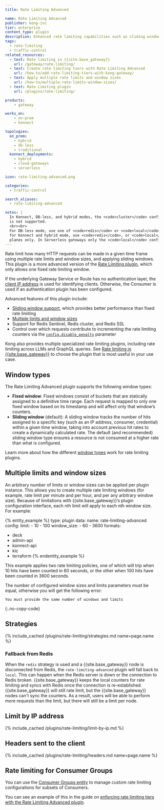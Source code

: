```yaml
---
title: Rate Limiting Advanced

name: Rate Limiting Advanced
publisher: kong-inc
tier: enterprise
content_type: plugin
description: Enhanced rate limiting capabilities such as sliding window support, Redis Sentinel support, and increased performance
tags:
  - rate-limiting
  - traffic-control
related_resources:
  - text: Rate limiting in {{site.base_gateway}}
    url: /gateway/rate-limiting/
  - text: Create rate limiting tiers with Rate Limiting Advanced
    url: /how-to/add-rate-limiting-tiers-with-kong-gateway/
  - text: Apply multiple rate limits and window sizes
    url: /how-to/multiple-rate-limits-window-sizes/
  - text: Rate Limiting plugin
    url: /plugins/rate-limiting/

products:
    - gateway

works_on:
    - on-prem
    - konnect

topologies:
  on_prem:
    - hybrid
    - db-less
    - traditional
  konnect_deployments:
    - hybrid
    - cloud-gateways
    - serverless

icon: rate-limiting-advanced.png

categories:
  - traffic-control

search_aliases:
  - rate-limiting-advanced

notes: |
  In Konnect, DB-less, and hybrid modes, the <code>cluster</code> config strategy
  is not supported.
  <br><br>
  For DB-less mode, use one of <code>redis</code> or <code>local</code>;
  for Konnect and hybrid mode, use <code>redis</code>, or <code>local</code> for data
  planes only. In Serverless gateways only the <code>local</code> config strategy is supported.
---
```


Rate limit how many HTTP requests can be made in a given time frame using multiple rate limits and window sizes, and applying sliding windows.
This plugin is a more advanced version of the [Rate Limiting plugin](/plugins/rate-limiting/), which only allows one fixed rate limiting window.

If the underlying Gateway Service or Route has no authentication layer, the [client IP address](#limit-by-ip-address) is used for identifying clients.
Otherwise, the Consumer is used if an authentication plugin has been configured.

Advanced features of this plugin include:
* [Sliding window support](#window-types), which provides better performance than fixed rate limiting
* [Multiple limits and window sizes](#multiple-limits-and-window-sizes)
* Support for Redis Sentinel, Redis cluster, and Redis SSL
* Control over which requests contribute to incrementing the rate limiting counters via the [`config.disable_penalty`](./reference/#schema--config-disable-penalty) parameter

Kong also provides multiple specialized rate limiting plugins, including rate limiting across LLMs and GraphQL queries.
See [Rate limiting in {{site.base_gateway}}](/gateway/rate-limiting/) to choose the plugin that is most useful in your use case.

## Window types

The Rate Limiting Advanced plugin supports the following window types:

* **Fixed window**: Fixed windows consist of buckets that are statically assigned to a definitive time range. Each request is mapped to only one fixed window based on its timestamp and will affect only that window’s counters.
* **Sliding window** (default): A sliding window tracks the number of hits assigned to a specific key (such as an IP address, consumer, credential) within a given time window, taking into account previous hit rates to create a dynamically calculated rate.
The default (and recommended) sliding window type ensures a resource is not consumed at a higher rate than what is configured.

Learn more about how the different [window types](/gateway/rate-limiting/window-types/) work for rate limiting plugins.

## Multiple limits and window sizes

An arbitrary number of limits or window sizes can be applied per plugin instance. This allows you to create multiple rate limiting windows (for example, rate limit per minute and per hour, and per any arbitrary window size). Because of limitations with {{site.base_gateway}}’s plugin configuration interface, each nth limit will apply to each nth window size. For example:

{% entity_example %}
type: plugin
data:
  name: rate-limiting-advanced
  config:
    limit:
      - 10
      - 100
    window_size:
      - 60
      - 3600
formats:
  - deck
  - admin-api
  - konnect-api
  - kic
  - terraform
{% endentity_example %}

This example applies two rate limiting policies, one of which will trip when 10 hits have been counted in 60 seconds, or the other when 100 hits have been counted in 3600 seconds.

The number of configured window sizes and limits parameters must be equal, otherwise you will get the following error:

```plaintext
You must provide the same number of windows and limits
```
{:.no-copy-code}

## Strategies

{% include_cached /plugins/rate-limiting/strategies.md name=page.name %}

### Fallback from Redis

When the `redis` strategy is used and a {{site.base_gateway}} node is disconnected from Redis, the `rate-limiting-advanced` plugin will fall back to `local`.
This can happen when the Redis server is down or the connection to Redis broken.
{{site.base_gateway}} keeps the local counters for rate limiting and syncs with Redis once the connection is re-established.
{{site.base_gateway}} will still rate limit, but the {{site.base_gateway}} nodes can't sync the counters. As a result, users will be able
to perform more requests than the limit, but there will still be a limit per node.

## Limit by IP address

{% include_cached /plugins/rate-limiting/limit-by-ip.md %}

## Headers sent to the client

{% include_cached /plugins/rate-limiting/headers.md name=page.name %}

## Rate limiting for Consumer Groups

You can use the [Consumer Groups entity](/gateway/entities/consumer-group/) to manage custom rate limiting configurations for
subsets of Consumers.

You can see an example of this in the guide on [enforcing rate limiting tiers with the Rate Limiting Advanced plugin](/how-to/add-rate-limiting-tiers-with-kong-gateway/).
